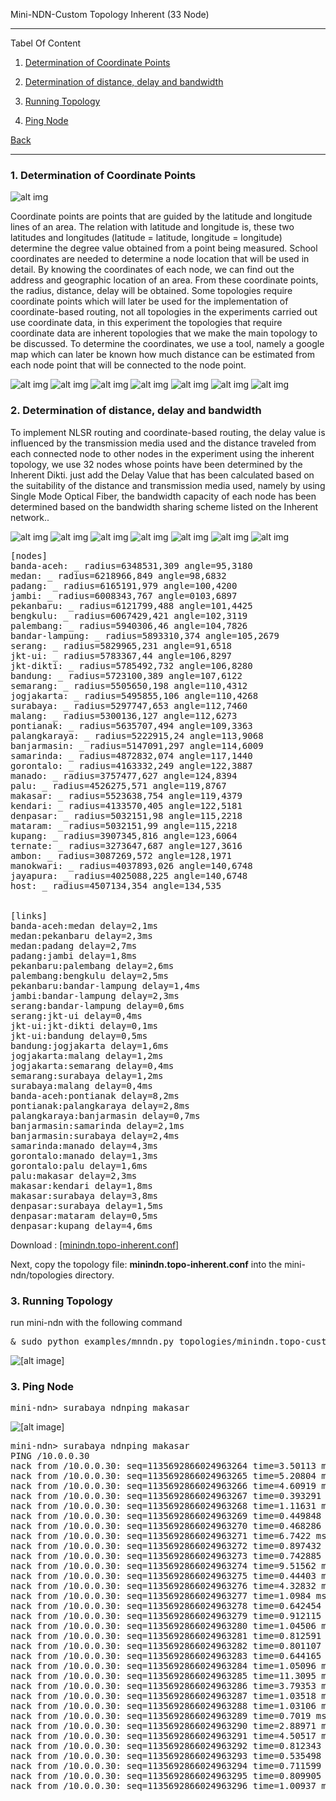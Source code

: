
Mini-NDN-Custom Topology Inherent (33 Node)
***
Tabel Of Content

1. [Determination of Coordinate Points](https://github.com/syaifulahdan/Mini-NDN-Work/blob/main/Assignment%203:NDN-CustomTopology/ndn-custom-topo-inherent.md#1-determination-of-coordinate-points-) 
2. [Determination of distance, delay and bandwidth](https://github.com/syaifulahdan/Mini-NDN-Work/blob/main/Assignment%203:NDN-CustomTopology/ndn-custom-topo-inherent.md#2-determination-of-distance-delay-and-bandwidth) 

3. [Running Topology](https://github.com/syaifulahdan/Mini-NDN-Work/blob/main/Assignment%203:NDN-CustomTopology/ndn-custom-topo-inherent.md#3-running-topology)
4. [Ping Node](https://github.com/syaifulahdan/Mini-NDN-Work/blob/main/Assignment%203:NDN-CustomTopology/ndn-custom-topo-inherent.md#3-ping-node)

[Back](https://github.com/syaifulahdan/Mini-NDN-Work)

***

 
### <b>1. Determination of Coordinate Points </b>   

![alt img](https://github.com/syaifulahdan/Mini-NDN-Work/blob/main/Assignment%203:NDN-CustomTopology/CustomTopology-Image-Inherent/inherent-bb.jpg)

<p text-align=justify> Coordinate points are points that are guided by the latitude and longitude lines of an area. The relation with latitude and longitude is, these two latitudes and longitudes (latitude = latitude, longitude = longitude) determine the degree value obtained from a point being measured. School coordinates are needed to determine a node location that will be used in detail. By knowing the coordinates of each node, we can find out the address and geographic location of an area. From these coordinate points, the radius, distance, delay will be obtained. Some topologies require coordinate points which will later be used for the implementation of coordinate-based routing, not all topologies in the experiments carried out use coordinate data, in this experiment the topologies that require coordinate data are inherent topologies that we make the main topology to be discussed. To determine the coordinates, we use a tool, namely a google map which can later be known how much distance can be estimated from each node point that will be connected to the node point. </p text-align=justify> 

![alt img](https://github.com/syaifulahdan/Mini-NDN-Work/blob/main/Assignment%203:NDN-CustomTopology/CustomTopology-Image-Inherent/koordinat-area-1.png)
![alt img](https://github.com/syaifulahdan/Mini-NDN-Work/blob/main/Assignment%203:NDN-CustomTopology/CustomTopology-Image-Inherent/koordinat-area-2.png)
![alt img](https://github.com/syaifulahdan/Mini-NDN-Work/blob/main/Assignment%203:NDN-CustomTopology/CustomTopology-Image-Inherent/koordinat-area-3.png)
![alt img](https://github.com/syaifulahdan/Mini-NDN-Work/blob/main/Assignment%203:NDN-CustomTopology/CustomTopology-Image-Inherent/koordinat-area-4.png)
![alt img](https://github.com/syaifulahdan/Mini-NDN-Work/blob/main/Assignment%203:NDN-CustomTopology/CustomTopology-Image-Inherent/koordinat-area-56.png)
![alt img](https://github.com/syaifulahdan/Mini-NDN-Work/blob/main/Assignment%203:NDN-CustomTopology/CustomTopology-Image-Inherent/koordinat-area-7.png)
![alt img](https://github.com/syaifulahdan/Mini-NDN-Work/blob/main/Assignment%203:NDN-CustomTopology/CustomTopology-Image-Inherent/koordinat-area-8.png)


### <b>2. Determination of distance, delay and bandwidth</b>   
<p text-align=justify>
To implement NLSR routing and coordinate-based routing, the delay value is influenced by the transmission media used and the distance traveled from each connected node to other nodes in the experiment using the inherent topology, we use 32 nodes whose points have been determined by the Inherent Dikti. just add the Delay Value that has been calculated based on the suitability of the distance and transmission media used, namely by using Single Mode Optical Fiber, the bandwidth capacity of each node has been determined based on the bandwidth sharing scheme listed on the Inherent network.. </p text-align=justify>


![alt img](https://github.com/syaifulahdan/Mini-NDN-Work/blob/main/Assignment%203:NDN-CustomTopology/CustomTopology-Image-Inherent/bandwith-area-1.png)
![alt img](https://github.com/syaifulahdan/Mini-NDN-Work/blob/main/Assignment%203:NDN-CustomTopology/CustomTopology-Image-Inherent/bandwith-area-1b.png)
![alt img](https://github.com/syaifulahdan/Mini-NDN-Work/blob/main/Assignment%203:NDN-CustomTopology/CustomTopology-Image-Inherent/bandwith-area-2.png)
![alt img](https://github.com/syaifulahdan/Mini-NDN-Work/blob/main/Assignment%203:NDN-CustomTopology/CustomTopology-Image-Inherent/bandwith-area-3.png)
![alt img](https://github.com/syaifulahdan/Mini-NDN-Work/blob/main/Assignment%203:NDN-CustomTopology/CustomTopology-Image-Inherent/bandwith-area-3b.png)
![alt img](https://github.com/syaifulahdan/Mini-NDN-Work/blob/main/Assignment%203:NDN-CustomTopology/CustomTopology-Image-Inherent/bandwith-area-45.png)
![alt img](https://github.com/syaifulahdan/Mini-NDN-Work/blob/main/Assignment%203:NDN-CustomTopology/CustomTopology-Image-Inherent/bandwith-area-6.png)


<pre>
[nodes]
banda-aceh: _ radius=6348531,309 angle=95,3180
medan: _ radius=6218966,849 angle=98,6832
padang: _ radius=6165191,979 angle=100,4200
jambi: _ radius=6008343,767 angle=0103,6897
pekanbaru: _ radius=6121799,488 angle=101,4425
bengkulu: _ radius=6067429,421 angle=102,3119
palembang: _ radius=5940306,46 angle=104,7826
bandar-lampung: _ radius=5893310,374 angle=105,2679
serang: _ radius=5829965,231 angle=91,6518
jkt-ui: _ radius=5783367,44 angle=106,8297
jkt-dikti: _ radius=5785492,732 angle=106,8280
bandung: _ radius=5723100,389 angle=107,6122
semarang: _ radius=5505650,198 angle=110,4312
jogjakarta: _ radius=5495855,106 angle=110,4268
surabaya: _ radius=5297747,653 angle=112,7460
malang: _ radius=5300136,127 angle=112,6273
pontianak: _ radius=5635707,494 angle=109,3363
palangkaraya: _ radius=5222915,24 angle=113,9068
banjarmasin: _ radius=5147091,297 angle=114,6009
samarinda: _ radius=4872832,074 angle=117,1440
gorontalo: _ radius=4163332,249 angle=122,3887
manado: _ radius=3757477,627 angle=124,8394
palu: _ radius=4526275,571 angle=119,8767
makasar: _ radius=5523638,754 angle=119,4379
kendari: _ radius=4133570,405 angle=122,5181
denpasar: _ radius=5032151,98 angle=115,2218
mataram: _ radius=5032151,99 angle=115,2218
kupang: _ radius=3907345,816 angle=123,6064
ternate: _ radius=3273647,687 angle=127,3616
ambon: _ radius=3087269,572 angle=128,1971
manokwari: _ radius=4037893,026 angle=140,6748
jayapura: _ radius=4025088,225 angle=140,6748
host: _ radius=4507134,354 angle=134,535


[links]
banda-aceh:medan delay=2,1ms
medan:pekanbaru delay=2,3ms
medan:padang delay=2,7ms
padang:jambi delay=1,8ms
pekanbaru:palembang delay=2,6ms
palembang:bengkulu delay=2,5ms
pekanbaru:bandar-lampung delay=1,4ms
jambi:bandar-lampung delay=2,3ms
serang:bandar-lampung delay=0,6ms
serang:jkt-ui delay=0,4ms
jkt-ui:jkt-dikti delay=0,1ms
jkt-ui:bandung delay=0,5ms
bandung:jogjakarta delay=1,6ms
jogjakarta:malang delay=1,2ms
jogjakarta:semarang delay=0,4ms
semarang:surabaya delay=1,2ms
surabaya:malang delay=0,4ms
banda-aceh:pontianak delay=8,2ms
pontianak:palangkaraya delay=2,8ms
palangkaraya:banjarmasin delay=0,7ms
banjarmasin:samarinda delay=2,1ms
banjarmasin:surabaya delay=2,4ms
samarinda:manado delay=4,3ms
gorontalo:manado delay=1,3ms
gorontalo:palu delay=1,6ms
palu:makasar delay=2,3ms
makasar:kendari delay=1,8ms
makasar:surabaya delay=3,8ms
denpasar:surabaya delay=1,5ms
denpasar:mataram delay=0,5ms
denpasar:kupang delay=4,6ms
</pre>

Download : [[minindn.topo-inherent.conf]](https://github.com/syaifulahdan/Mini-NDN-Work/blob/main/Assignment%203:NDN-CustomTopology/minindn.topo-inherent.conf)

Next, copy the topology file: **minindn.topo-inherent.conf** into the mini-ndn/topologies directory.




### <b>3. Running Topology</b>   

run mini-ndn with the following command

<pre>
& sudo python examples/mnndn.py topologies/minindn.topo-custom-10.conf
</pre>
![[alt image]](https://github.com/syaifulahdan/Mini-NDN-Work/blob/main/Assignment%203:NDN-CustomTopology/CustomTopology-Image-5-Nodes/running-ct5nodes.png)

### <b>3. Ping Node</b>   
<pre>
mini-ndn> surabaya ndnping makasar
</pre>
![[alt image]](https://github.com/syaifulahdan/Mini-NDN-Work/blob/main/Assignment%203:NDN-CustomTopology/CustomTopology-Image-5-Nodes/ct5nodes-ping-surabaya-makasar.png)

<pre>
mini-ndn> surabaya ndnping makasar
PING /10.0.0.30
nack from /10.0.0.30: seq=1135692866024963264 time=3.50113 ms reason=NoRoute
nack from /10.0.0.30: seq=1135692866024963265 time=5.20804 ms reason=NoRoute
nack from /10.0.0.30: seq=1135692866024963266 time=4.60919 ms reason=NoRoute
nack from /10.0.0.30: seq=1135692866024963267 time=0.393291 ms reason=NoRoute
nack from /10.0.0.30: seq=1135692866024963268 time=1.11631 ms reason=NoRoute
nack from /10.0.0.30: seq=1135692866024963269 time=0.449848 ms reason=NoRoute
nack from /10.0.0.30: seq=1135692866024963270 time=0.468286 ms reason=NoRoute
nack from /10.0.0.30: seq=1135692866024963271 time=6.7422 ms reason=NoRoute
nack from /10.0.0.30: seq=1135692866024963272 time=0.897432 ms reason=NoRoute
nack from /10.0.0.30: seq=1135692866024963273 time=0.742885 ms reason=NoRoute
nack from /10.0.0.30: seq=1135692866024963274 time=9.51562 ms reason=NoRoute
nack from /10.0.0.30: seq=1135692866024963275 time=0.44403 ms reason=NoRoute
nack from /10.0.0.30: seq=1135692866024963276 time=4.32832 ms reason=NoRoute
nack from /10.0.0.30: seq=1135692866024963277 time=1.0984 ms reason=NoRoute
nack from /10.0.0.30: seq=1135692866024963278 time=0.642454 ms reason=NoRoute
nack from /10.0.0.30: seq=1135692866024963279 time=0.912115 ms reason=NoRoute
nack from /10.0.0.30: seq=1135692866024963280 time=1.04506 ms reason=NoRoute
nack from /10.0.0.30: seq=1135692866024963281 time=0.812591 ms reason=NoRoute
nack from /10.0.0.30: seq=1135692866024963282 time=0.801107 ms reason=NoRoute
nack from /10.0.0.30: seq=1135692866024963283 time=0.644165 ms reason=NoRoute
nack from /10.0.0.30: seq=1135692866024963284 time=1.05096 ms reason=NoRoute
nack from /10.0.0.30: seq=1135692866024963285 time=11.3095 ms reason=NoRoute
nack from /10.0.0.30: seq=1135692866024963286 time=3.79353 ms reason=NoRoute
nack from /10.0.0.30: seq=1135692866024963287 time=1.03518 ms reason=NoRoute
nack from /10.0.0.30: seq=1135692866024963288 time=1.03106 ms reason=NoRoute
nack from /10.0.0.30: seq=1135692866024963289 time=0.7019 ms reason=NoRoute
nack from /10.0.0.30: seq=1135692866024963290 time=2.88971 ms reason=NoRoute
nack from /10.0.0.30: seq=1135692866024963291 time=4.50517 ms reason=NoRoute
nack from /10.0.0.30: seq=1135692866024963292 time=0.812343 ms reason=NoRoute
nack from /10.0.0.30: seq=1135692866024963293 time=0.535498 ms reason=NoRoute
nack from /10.0.0.30: seq=1135692866024963294 time=0.711599 ms reason=NoRoute
nack from /10.0.0.30: seq=1135692866024963295 time=0.809905 ms reason=NoRoute
nack from /10.0.0.30: seq=1135692866024963296 time=1.00937 ms reason=NoRoute
</pre>
